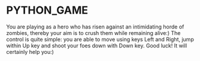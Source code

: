 # PYTHON_GAME

  You are playing as a hero who has risen against an intimidating horde of zombies, thereby your aim is to crush them while remaining alive:) 
The control is quite simple: you are able to move using keys Left and Right, jump within Up key and shoot your foes down with Down key. 
Good luck! It will certainly help you:)


